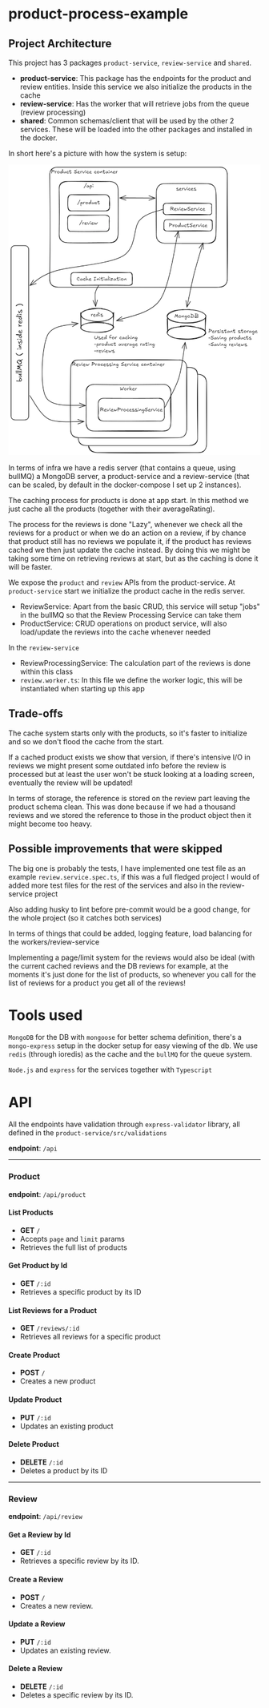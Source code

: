 # product-process-example


## Project Architecture

This project has 3 packages `product-service`, `review-service` and `shared`.

- **product-service**: This package has the endpoints for the product and review entities. Inside this service we also initialize the products in the cache
- **review-service**: Has the worker that will retrieve jobs from the queue (review processing)
- **shared**: Common schemas/client that will be used by the other 2 services. These will be loaded into the other packages and installed in the docker.


In short here's a picture with how the system is setup:

![System](Project_arc.png)

In terms of infra we have a redis server (that contains a queue, using bullMQ) a MongoDB server, a product-service and a review-service (that can be scaled, by default in the docker-compose I set up 2 instances).

The caching process for products is done at app start. In this method we just cache all the products (together with their averageRating).

The process for the reviews is done "Lazy", whenever we check all the reviews for a product or when we do an action on a review, if by chance that product still has no reviews we populate it, if the product has reviews cached we then just update the cache instead.
By doing this we might be taking some time on retrieving reviews at start, but as the caching is done it will be faster.

We expose the `product` and `review` APIs from the product-service. At `product-service` start we initialize the product cache in the redis server.
- ReviewService: Apart from the basic CRUD, this service will setup "jobs" in the bullMQ so that the Review Processing Service can take them
- ProductService: CRUD operations on product service, will also load/update the reviews into the cache whenever needed

In the `review-service`
- ReviewProcessingService: The calculation part of the reviews is done within this class
- `review.worker.ts`: In this file we define the worker logic, this will be instantiated when starting up this app


## Trade-offs

The cache system starts only with the products, so it's faster to initialize and so we don't flood the cache from the start.

If a cached product exists we show that version, if there's intensive I/O in reviews we might present some outdated info before the review is processed but at least the user won't be stuck looking at a loading screen, eventually the review will be updated!

In terms of storage, the reference is stored on the review part leaving the product schema clean. This was done because if we had a thousand reviews and we stored the reference to those in the product object then it might become too heavy.

## Possible improvements that were skipped

The big one is probably the tests, I have implemented one test file as an example `review.service.spec.ts`, if this was a full fledged project I would of added more test files for the rest of the services and also in the review-service project

Also adding husky to lint before pre-commit would be a good change, for the whole project (so it catches both services)

In terms of things that could be added, logging feature, load balancing for the workers/review-service

Implementing a page/limit system for the reviews would also be ideal (with the current cached reviews and the DB reviews for example, at the moments it's just done for the list of products, so whenever you call for the list of reviews for a product you get all of the reviews!

# Tools used

`MongoDB` for the DB  with `mongoose` for better schema definition, there's a `mongo-express` setup in the docker setup for easy viewing of the db. We use `redis` (through ioredis) as the cache and the `bullMQ` for the queue system. 

`Node.js` and `express` for the services together with `Typescript`

# API

All the endpoints have validation through `express-validator` library, all defined in the `product-service/src/validations`

**endpoint**: `/api`

---
### Product

**endpoint**: `/api/product`

#### List Products
- **GET** `/`
- Accepts `page` and `limit` params
- Retrieves the full list of products

#### Get Product by Id
- **GET** `/:id`
- Retrieves a specific product by its ID

#### List Reviews for a Product
- **GET** `/reviews/:id`
- Retrieves all reviews for a specific product

#### Create Product
- **POST** `/`
- Creates a new product

#### Update Product
- **PUT** `/:id`
- Updates an existing product

#### Delete Product
- **DELETE** `/:id`
- Deletes a product by its ID
---
### Review

**endpoint**: `/api/review`

#### Get a Review by Id
- **GET** `/:id`
- Retrieves a specific review by its ID.

#### Create a Review
- **POST** `/`
- Creates a new review.

#### Update a Review
- **PUT** `/:id`
- Updates an existing review.

#### Delete a Review
- **DELETE** `/:id`
- Deletes a specific review by its ID.
